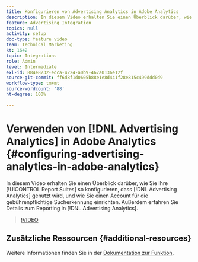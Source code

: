 ```yaml
---
title: Konfigurieren von Advertising Analytics in Adobe Analytics
description: In diesem Video erhalten Sie einen Überblick darüber, wie Sie Ihre Report Suite(s) so konfigurieren, dass Advertising Analytics genutzt wird, und wie Sie einen Account für die gebührenpflichtige Sucherkennung einrichten. Außerdem erfahren Sie Details zum Reporting in Advertising Analytics.
feature: Advertising Integration
topics: null
activity: setup
doc-type: feature video
team: Technical Marketing
kt: 1642
topic: Integrations
role: Admin
level: Intermediate
exl-id: 884e8232-edca-4224-a0b9-467a0136e12f
source-git-commit: ff6d8f1d0605b88e1e8d441f28e815c499ddd0d9
workflow-type: tm+mt
source-wordcount: '88'
ht-degree: 100%

---
```


# Verwenden von [!DNL Advertising Analytics] in Adobe Analytics {#configuring-advertising-analytics-in-adobe-analytics}

In diesem Video erhalten Sie einen Überblick darüber, wie Sie Ihre [!UICONTROL Report Suites] so konfigurieren, dass [!DNL Advertising Analytics] genutzt wird, und wie Sie einen Account für die gebührenpflichtige Sucherkennung einrichten. Außerdem erfahren Sie Details zum Reporting in [!DNL Advertising Analytics].

>[!VIDEO](https://video.tv.adobe.com/v/23119/?quality=12)

## Zusätzliche Ressourcen {#additional-resources}

Weitere Informationen finden Sie in der [Dokumentation zur Funktion](https://experienceleague.adobe.com/docs/analytics/integration/advertising-analytics/overview.html?lang=de).
